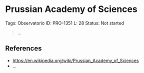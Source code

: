 # Prussian Academy of Sciences

Tags: Observatorio
ID: PRO-1351
L: 28
Status: Not started

> …
> 

## References

- https://en.wikipedia.org/wiki/Prussian_Academy_of_Sciences
- …